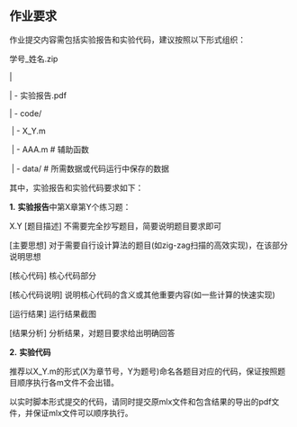 ## 作业要求

作业提交内容需包括实验报告和实验代码，建议按照以下形式组织：

 

学号_姓名.zip

  |

  | - 实验报告.pdf

  | - code/

​    | - X_Y.m

​    | - AAA.m  # 辅助函数

​    | - data/  # 所需数据或代码运行中保存的数据

 

其中，实验报告和实验代码要求如下：

**1.** **实验报告**中第X章第Y个练习题：

X.Y [题目描述] 不需要完全抄写题目，简要说明题目要求即可

  [主要思想] 对于需要自行设计算法的题目(如zig-zag扫描的高效实现)，在该部分说明思想

  [核心代码] 核心代码部分

  [核心代码说明] 说明核心代码的含义或其他重要内容(如一些计算的快速实现)

  [运行结果] 运行结果截图

  [结果分析] 分析结果，对题目要求给出明确回答

 

**2.** **实验代码**

推荐以X_Y.m的形式(X为章节号，Y为题号)命名各题目对应的代码，保证按照题目顺序执行各m文件不会出错。

以实时脚本形式提交的代码，请同时提交原mlx文件和包含结果的导出的pdf文件，并保证mlx文件可以顺序执行。